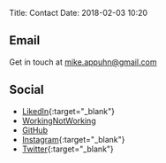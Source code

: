 Title: Contact
Date: 2018-02-03 10:20

## Email
Get in touch at [mike.appuhn@gmail.com](mailto:mike.appuhn@gmail.com)

## Social
 - [LikedIn](https://www.linkedin.com/in/michaelappuhn/){:target="_blank"}
 - [WorkingNotWorking](https://workingnotworking.com/michaelappuhn)
 - [GitHub](https://github.com/michaelappuhn)
 - [Instagram](https://instagram.com/michaelappuhn){:target="_blank"}
 - [Twitter](https://twitter.com/michaelappuhn){:target="_blank"}

